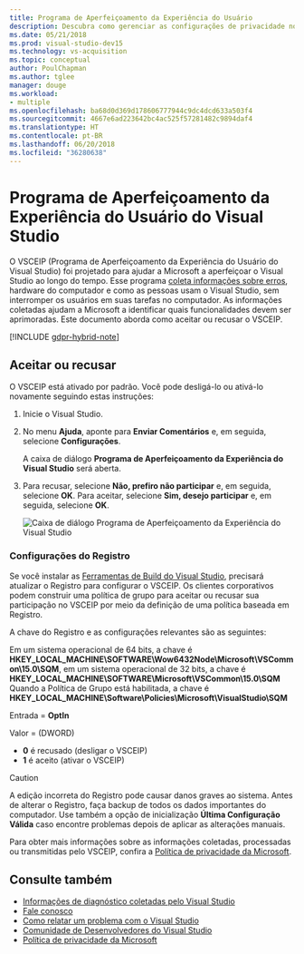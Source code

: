 ```yaml
---
title: Programa de Aperfeiçoamento da Experiência do Usuário
description: Descubra como gerenciar as configurações de privacidade no Visual Studio.
ms.date: 05/21/2018
ms.prod: visual-studio-dev15
ms.technology: vs-acquisition
ms.topic: conceptual
author: PoulChapman
ms.author: tglee
manager: douge
ms.workload:
- multiple
ms.openlocfilehash: ba68d0d369d178606777944c9dc4dcd633a503f4
ms.sourcegitcommit: 4667e6ad223642bc4ac525f57281482c9894daf4
ms.translationtype: HT
ms.contentlocale: pt-BR
ms.lasthandoff: 06/20/2018
ms.locfileid: "36280638"
---
```

# <a name="visual-studio-customer-experience-improvement-program"></a>Programa de Aperfeiçoamento da Experiência do Usuário do Visual Studio

O VSCEIP (Programa de Aperfeiçoamento da Experiência do Usuário do Visual Studio) foi projetado para ajudar a Microsoft a aperfeiçoar o Visual Studio ao longo do tempo. Esse programa [coleta informações sobre erros](../ide/diagnostic-data-collection.md), hardware do computador e como as pessoas usam o Visual Studio, sem interromper os usuários em suas tarefas no computador. As informações coletadas ajudam a Microsoft a identificar quais funcionalidades devem ser aprimoradas. Este documento aborda como aceitar ou recusar o VSCEIP.

[!INCLUDE [gdpr-hybrid-note](../misc/includes/gdpr-hybrid-note.md)]

## <a name="opt-in-or-out"></a>Aceitar ou recusar

O VSCEIP está ativado por padrão. Você pode desligá-lo ou ativá-lo novamente seguindo estas instruções:

1. Inicie o Visual Studio.

1. No menu **Ajuda**, aponte para **Enviar Comentários** e, em seguida, selecione **Configurações**.

   A caixa de diálogo **Programa de Aperfeiçoamento da Experiência do Visual Studio** será aberta.

1. Para recusar, selecione **Não, prefiro não participar** e, em seguida, selecione **OK**.
   Para aceitar, selecione **Sim, desejo participar** e, em seguida, selecione **OK**.

   ![Caixa de diálogo Programa de Aperfeiçoamento da Experiência do Visual Studio](media/experience-improvement-program.png)

### <a name="registry-settings"></a>Configurações do Registro

Se você instalar as [Ferramentas de Build do Visual Studio](https://visualstudio.microsoft.com/downloads/#build-tools-for-visual-studio-2017), precisará atualizar o Registro para configurar o VSCEIP. Os clientes corporativos podem construir uma política de grupo para aceitar ou recusar sua participação no VSCEIP por meio da definição de uma política baseada em Registro.

A chave do Registro e as configurações relevantes são as seguintes:

Em um sistema operacional de 64 bits, a chave é **HKEY_LOCAL_MACHINE\SOFTWARE\Wow6432Node\Microsoft\VSCommon\15.0\SQM**, em um sistema operacional de 32 bits, a chave é **HKEY_LOCAL_MACHINE\SOFTWARE\Microsoft\VSCommon\15.0\SQM** Quando a Política de Grupo está habilitada, a chave é **HKEY_LOCAL_MACHINE\Software\Policies\Microsoft\VisualStudio\SQM**

Entrada = **OptIn**

Valor = (DWORD)
- **0** é recusado (desligar o VSCEIP)
- **1** é aceito (ativar o VSCEIP)

> [!CAUTION]
> A edição incorreta do Registro pode causar danos graves ao sistema. Antes de alterar o Registro, faça backup de todos os dados importantes do computador. Use também a opção de inicialização **Última Configuração Válida** caso encontre problemas depois de aplicar as alterações manuais.

Para obter mais informações sobre as informações coletadas, processadas ou transmitidas pelo VSCEIP, confira a [Política de privacidade da Microsoft](https://privacy.microsoft.com/privacystatement).

## <a name="see-also"></a>Consulte também

* [Informações de diagnóstico coletadas pelo Visual Studio](diagnostic-data-collection.md)
* [Fale conosco](../ide/talk-to-us.md)
* [Como relatar um problema com o Visual Studio](../ide/how-to-report-a-problem-with-visual-studio-2017.md)
* [Comunidade de Desenvolvedores do Visual Studio](https://developercommunity.visualstudio.com/)
* [Política de privacidade da Microsoft](https://privacy.microsoft.com/privacystatement)
